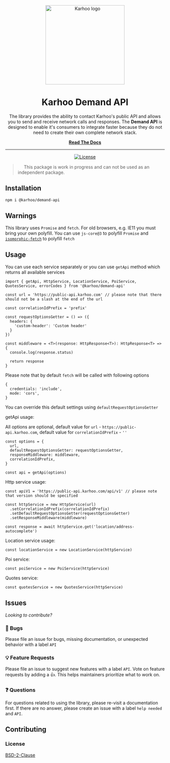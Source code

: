 <div align="center">
<a href="https://karhoo.com">
  <img
    alt="Karhoo logo"
    width="250px"
    src="https://cdn.karhoo.com/s/images/logos/karhoo_logo.png"
  />
</a>

<h1>Karhoo Demand API</h1>

The library provides the ability to contact Karhoo's public API and allows you to send and receive network calls and responses. The **Demand API** is designed to enable it's consumers to integrate faster because they do not need to create their own complete network stack.
<br />

[**Read The Docs**](https://developer.karhoo.com/reference#karhoo-api-explorer)
<hr />

[![License](https://img.shields.io/badge/License-BSD%202--Clause-orange.svg)](https://opensource.org/licenses/BSD-2-Clause)

</div>

> <img src="https://d3qhp42p4neron.cloudfront.net/5.5/png/unicode/512/26a0.png?Expires=1586881180&Signature=UfYXLEl9gffLbFSMDpBcfwrMZev7EexJ3Szsw461t7uBvn0D3M5DUZnbI36uVUDaoCnYo6y6NK-N8j7rWSfUPDwI0g-vsvaERzl3naB5a5G3OZRPI5854zGl66ezLjVWwhBX08d6m-MQAjrDd0AImTJsaGlxRH4vByD9-XnNbnLF28Ve41SnTQuaIKN2uscMLvXzP1LAu62GML5PLVOoBs5JeGMhPJnd0Ag2qjGXgppMq~jGqPHC~Fn7GKfeacP-PySJ2h7kNMXU1RK0VydODmHvLTguFilk3OkQcx31kNGxz6dYhfDRcKNbsQzMkEGw6LVoshhXeFu5X373WYjWDA__&Key-Pair-Id=APKAIRGCVGOY7DOKYTJA" width="15px" /> This package is work in progress and can not be used as an independent package.

## Installation

```sh
npm i @karhoo/demand-api
```

## Warnings

This library uses `Promise` and `fetch`. For old browsers, e.g. IE11 you must bring your own polyfill. You can use `js-core@3` to polyfill `Promise` and [`isomorphic-fetch`](https://www.npmjs.com/package/isomorphic-fetch) to polyfill `fetch`

## Usage

You can use each service separately or you can use `getApi` method which returns all available services

```
import { getApi, HttpService, LocationService, PoiService, QuotesService, errorCodes } from '@karhoo/demand-api'

const url = 'https://public-api.karhoo.com' // please note that there should not be a slash at the end of the url

const correlationIdPrefix = 'prefix'

const requestOptionsGetter = () => ({
  headers: {
    'custom-header': 'Custom header'
  }
})

const middleware = <T>(response: HttpResponse<T>): HttpResponse<T> => {
  console.log(response.status)

  return response
}

```

Please note that by default `fetch` will be called with following options

```
{
  credentials: 'include',
  mode: 'cors',
}
```

You can override this default settings using `defaultRequestOptionsGetter`

getApi usage:

All options are optional, default value for `url` - `https://public-api.karhoo.com`, default value for `correlationIdPrefix` - `''`

```
const options = {
  url,
  defaultRequestOptionsGetter: requestOptionsGetter,
  responseMiddleware: middleware,
  correlationIdPrefix,
}

const api = getApi(options)

```

Http service usage:

```
const apiV1 = 'https://public-api.karhoo.com/api/v1' // please note that version should be specified

const httpService = new HttpService(url)
  .setCorrelationIdPrefix(correlationIdPrefix)
  .setDefaultRequestOptionsGetter(requestOptionsGetter)
  .setResponseMiddleware(middleware)

const response = await httpService.get('location/address-autocomplete')
```

Location service usage:

```
const locationService = new LocationService(httpService)
```

Poi service:

```
const poiService = new PoiService(httpService)
```

Quotes service:

```
const quotesService = new QuotesService(httpService)
```

## Issues

_Looking to contribute?_

### 🐛 Bugs

Please file an issue for bugs, missing documentation, or unexpected behavior with a label `API`

### 💡 Feature Requests

Please file an issue to suggest new features with a label `API`. Vote on feature requests by adding
a 👍. This helps maintainers prioritize what to work on.

### ❓ Questions

For questions related to using the library, please re-visit a documentation first. If there are no answer, please create an issue with a label `help needed` and `API`.

## Contributing

### License

[BSD-2-Clause](../LICENSE)
